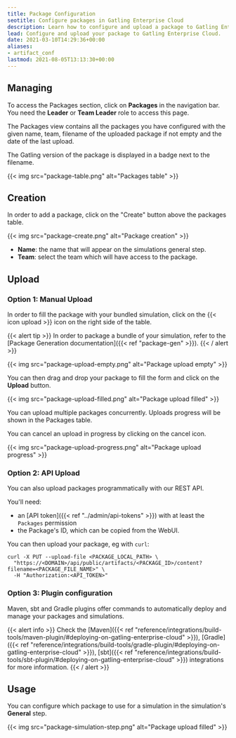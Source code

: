 ```yaml
---
title: Package Configuration
seotitle: Configure packages in Gatling Enterprise Cloud
description: Learn how to configure and upload a package to Gatling Enterprise Cloud.
lead: Configure and upload your package to Gatling Enterprise Cloud.
date: 2021-03-10T14:29:36+00:00
aliases:
- artifact_conf
lastmod: 2021-08-05T13:13:30+00:00
---
```


## Managing

To access the Packages section, click on **Packages** in the navigation bar. You need the **Leader** or **Team Leader** role to access this page.

The Packages view contains all the packages you have configured with the given name, team, filename of the uploaded package if not empty and the date of the last upload.

The Gatling version of the package is displayed in a badge next to the filename.

{{< img src="package-table.png" alt="Packages table" >}}

## Creation

In order to add a package, click on the "Create" button above the packages table.

{{< img src="package-create.png" alt="Package creation" >}}

- **Name**: the name that will appear on the simulations general step.
- **Team**: select the team which will have access to the package.

## Upload

### Option 1: Manual Upload

In order to fill the package with your bundled simulation, click on the {{< icon upload >}} icon on the right side of the table.

{{< alert tip >}}
In order to package a bundle of your simulation, refer to the [Package Generation documentation]({{< ref "package-gen" >}}).
{{< / alert >}}

{{< img src="package-upload-empty.png" alt="Package upload empty" >}}

You can then drag and drop your package to fill the form and click on the **Upload** button.

{{< img src="package-upload-filled.png" alt="Package upload filled" >}}

You can upload multiple packages concurrently. Uploads progress will be shown in the Packages table.

You can cancel an upload in progress by clicking on the cancel icon.

{{< img src="package-upload-progress.png" alt="Package upload progress" >}}

### Option 2: API Upload

You can also upload packages programmatically with our REST API.

You'll need:
* an [API token]({{< ref "../admin/api-tokens" >}}) with at least the `Packages` permission
* the Package's ID, which can be copied from the WebUI.

You can then upload your package, eg with `curl`:

```
curl -X PUT --upload-file <PACKAGE_LOCAL_PATH> \
  "https://<DOMAIN>/api/public/artifacts/<PACKAGE_ID>/content?filename=<PACKAGE_FILE_NAME>" \
  -H "Authorization:<API_TOKEN>"
```

### Option 3: Plugin configuration

Maven, sbt and Gradle plugins offer commands to automatically deploy and manage your packages and simulations.

{{< alert info >}}
Check the [Maven]({{< ref "reference/integrations/build-tools/maven-plugin/#deploying-on-gatling-enterprise-cloud" >}}), 
[Gradle]({{< ref "reference/integrations/build-tools/gradle-plugin/#deploying-on-gatling-enterprise-cloud" >}}), 
[sbt]({{< ref "reference/integrations/build-tools/sbt-plugin/#deploying-on-gatling-enterprise-cloud" >}}) 
integrations for more information.
{{< / alert >}}

## Usage

You can configure which package to use for a simulation in the simulation's **General** step.

{{< img src="package-simulation-step.png" alt="Package upload filled" >}}
